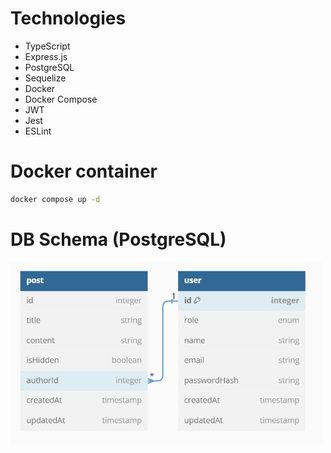 # Technologies

- TypeScript
- Express.js
- PostgreSQL
- Sequelize
- Docker
- Docker Compose
- JWT
- Jest
- ESLint

# Docker container

```bash
docker compose up -d
```

# DB Schema (PostgreSQL)

<img src="resources/schema.png" width="500">
